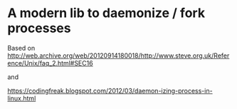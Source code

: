 # A modern lib to daemonize / fork processes

Based on http://web.archive.org/web/20120914180018/http://www.steve.org.uk/Reference/Unix/faq_2.html#SEC16

and

https://codingfreak.blogspot.com/2012/03/daemon-izing-process-in-linux.html

